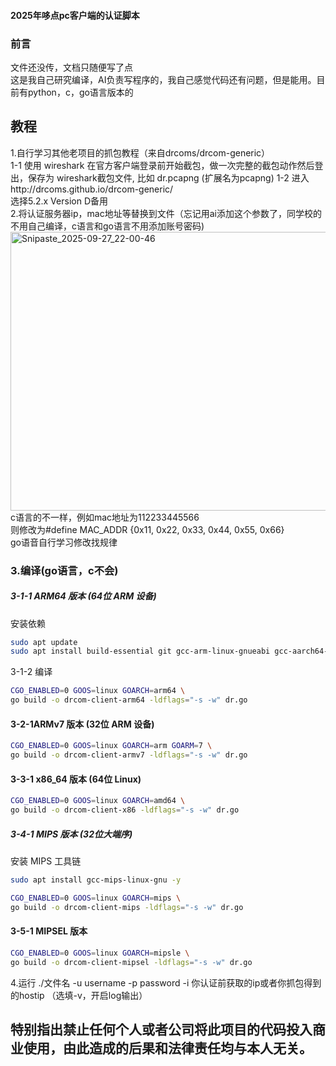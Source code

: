 #### 2025年哆点pc客户端的认证脚本  

### 前言  
文件还没传，文档只随便写了点  
这是我自己研究编译，AI负责写程序的，我自己感觉代码还有问题，但是能用。目前有python，c，go语言版本的  
## 教程   
1.自行学习其他老项目的抓包教程（来自drcoms/drcom-generic）  
1-1 使用 wireshark 在官方客户端登录前开始截包，做一次完整的截包动作然后登出，保存为 wireshark截包文件, 比如 dr.pcapng (扩展名为pcapng)
1-2 进入http://drcoms.github.io/drcom-generic/  
选择5.2.x Version D备用  
2.将认证服务器ip，mac地址等替换到文件（忘记用ai添加这个参数了，同学校的不用自己编译，c语言和go语言不用添加账号密码)  
<img width="1309" height="446" alt="Snipaste_2025-09-27_22-00-46" src="https://github.com/user-attachments/assets/2d394d8a-4d92-4183-a77b-6c3264459bcb" />  
c语言的不一样，例如mac地址为112233445566  
则修改为#define MAC_ADDR {0x11, 0x22, 0x33, 0x44, 0x55, 0x66}  
go语音自行学习修改找规律   
### 3.编译(go语言，c不会)   
##### 3-1-1 ARM64 版本 (64位 ARM 设备)  
安装依赖  
```BASH
sudo apt update  
sudo apt install build-essential git gcc-arm-linux-gnueabi gcc-aarch64-linux-gnu -y
```
3-1-2 编译
```bash
CGO_ENABLED=0 GOOS=linux GOARCH=arm64 \
go build -o drcom-client-arm64 -ldflags="-s -w" dr.go
```
####  3-2-1ARMv7 版本 (32位 ARM 设备)
```BASH
CGO_ENABLED=0 GOOS=linux GOARCH=arm GOARM=7 \
go build -o drcom-client-armv7 -ldflags="-s -w" dr.go
```
#### 3-3-1 x86_64 版本 (64位 Linux)
```bash
CGO_ENABLED=0 GOOS=linux GOARCH=amd64 \
go build -o drcom-client-x86 -ldflags="-s -w" dr.go
```
##### 3-4-1  MIPS 版本 (32位大端序)  
安装 MIPS 工具链
```bash
sudo apt install gcc-mips-linux-gnu -y
```
```bash
CGO_ENABLED=0 GOOS=linux GOARCH=mips \
go build -o drcom-client-mips -ldflags="-s -w" dr.go
```
#### 3-5-1 MIPSEL 版本
```BASH
CGO_ENABLED=0 GOOS=linux GOARCH=mipsle \
go build -o drcom-client-mipsel -ldflags="-s -w" dr.go
```

4.运行 ./文件名 -u username -p password -i 你认证前获取的ip或者你抓包得到的hostip （选填-v，开启log输出）
## 特别指出禁止任何个人或者公司将此项目的代码投入商业使用，由此造成的后果和法律责任均与本人无关。
